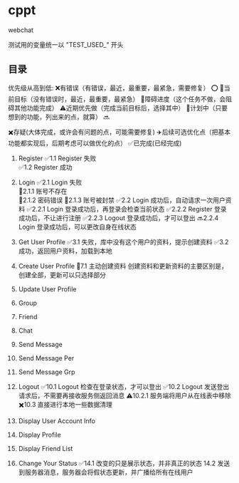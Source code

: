 # cppt
webchat


测试用的变量统一以 "TEST_USED_" 开头
## 目录
优先级从高到低:
❌有错误（有错误，最近，最重要，最紧急，需要修复）
⭕
🎯当前目标（没有错误时，最近，最重要，最紧急）
🚧障碍进度（这个任务不做，会阻碍其他功能完成） 
⚠️近期优先做（完成当前目标后，选择其中）
📝计划中（只要想到的功能，列出来的点，就算）
🔜

✖️存疑(大体完成，或许会有问题的点，可能需要修复)
✈️后续可选优化点（把基本功能都实现后，后期考虑可以做优化的点）
✅已完成(已经完成)

1. Register
    ✅1.1 Register 失败   
    ✅1.2 Register 成功   
2. Login
    ✅2.1 Login 失败   
        📝2.1.1 账号不存在   
        📝2.1.2 密码错误
        📝2.1.3 账号被封禁
    ✅2.2 Login 成功后，自动请求一次用户资料
        ✅2.2.1 Login 登录成功后，再登录会检查当前状态
        ✅2.2.2 Register 登录成功后，不让进行注册
        ✅2.2.3 Logout 登录成功后，才可以登出
        🔜2.2.4 Login 登录成功后，可以更改自身在线状态
3. Get User Profile
    ✅3.1 失败，库中没有这个用户的资料，提示创建资料
    ✅3.2 成功，返回用户资料，加载到本地
7. Create User Profile
    🎯7.1 主动创建资料  创建资料和更新资料的主要区别是，创建全部，更新可以只选择部分
9. Update User Profile
5. Group
6. Friend
3. Chat
41. Send Message
42. Send Message Per
43. Send Message Grp
10. Logout
    ✅10.1 Logout 检查在登录状态，才可以登出
    ✅10.2 Logout 发送登出请求后，不需要再接收服务侧返回消息
        ⚠️10.2.1 服务端将用户从在线表中移除
    ✖️10.3 直接进行本地一些数据清理

12. Display User Account Info
11. Display Profile
13. Display Friend List
14. Change Your Status
    ✅14.1 改变的只是展示状态，并非真正的状态
    14.2 发送到服务器消息，服务器会将假状态更新，并广播给所有在线用户